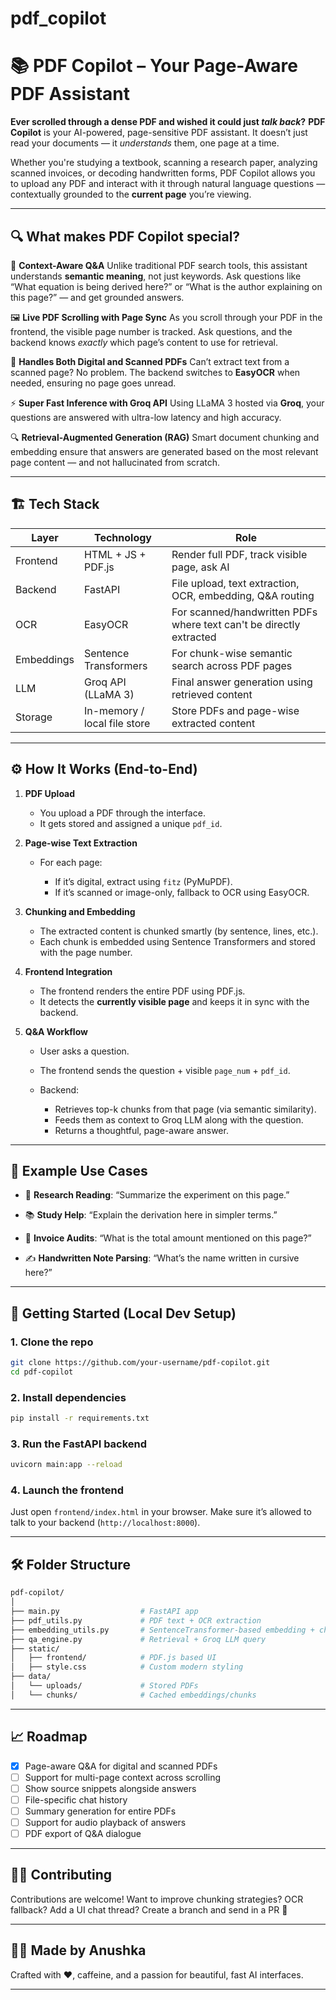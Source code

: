 # pdf_copilot

# 📚 PDF Copilot – Your Page-Aware PDF Assistant

**Ever scrolled through a dense PDF and wished it could just *talk back*?**
**PDF Copilot** is your AI-powered, page-sensitive PDF assistant. It doesn’t just read your documents — it *understands* them, one page at a time.

Whether you're studying a textbook, scanning a research paper, analyzing scanned invoices, or decoding handwritten forms, PDF Copilot allows you to upload any PDF and interact with it through natural language questions — contextually grounded to the **current page** you’re viewing.

---

## 🔍 What makes PDF Copilot special?

🧠 **Context-Aware Q\&A**
Unlike traditional PDF search tools, this assistant understands **semantic meaning**, not just keywords. Ask questions like “What equation is being derived here?” or “What is the author explaining on this page?” — and get grounded answers.

🖼️ **Live PDF Scrolling with Page Sync**
As you scroll through your PDF in the frontend, the visible page number is tracked. Ask questions, and the backend knows *exactly* which page’s content to use for retrieval.

📄 **Handles Both Digital and Scanned PDFs**
Can’t extract text from a scanned page? No problem. The backend switches to **EasyOCR** when needed, ensuring no page goes unread.

⚡ **Super Fast Inference with Groq API**
Using LLaMA 3 hosted via **Groq**, your questions are answered with ultra-low latency and high accuracy.

🔍 **Retrieval-Augmented Generation (RAG)**
Smart document chunking and embedding ensure that answers are generated based on the most relevant page content — and not hallucinated from scratch.

---

## 🏗️ Tech Stack

| Layer      | Technology                   | Role                                                                |
| ---------- | ---------------------------- | ------------------------------------------------------------------- |
| Frontend   | HTML + JS + PDF.js           | Render full PDF, track visible page, ask AI                         |
| Backend    | FastAPI                      | File upload, text extraction, OCR, embedding, Q\&A routing          |
| OCR        | EasyOCR                      | For scanned/handwritten PDFs where text can't be directly extracted |
| Embeddings | Sentence Transformers        | For chunk-wise semantic search across PDF pages                     |
| LLM        | Groq API (LLaMA 3)           | Final answer generation using retrieved content                     |
| Storage    | In-memory / local file store | Store PDFs and page-wise extracted content                          |

---

## ⚙️ How It Works (End-to-End)

1. **PDF Upload**

   * You upload a PDF through the interface.
   * It gets stored and assigned a unique `pdf_id`.

2. **Page-wise Text Extraction**

   * For each page:

     * If it’s digital, extract using `fitz` (PyMuPDF).
     * If it’s scanned or image-only, fallback to OCR using EasyOCR.

3. **Chunking and Embedding**

   * The extracted content is chunked smartly (by sentence, lines, etc.).
   * Each chunk is embedded using Sentence Transformers and stored with the page number.

4. **Frontend Integration**

   * The frontend renders the entire PDF using PDF.js.
   * It detects the **currently visible page** and keeps it in sync with the backend.

5. **Q\&A Workflow**

   * User asks a question.
   * The frontend sends the question + visible `page_num` + `pdf_id`.
   * Backend:

     * Retrieves top-k chunks from that page (via semantic similarity).
     * Feeds them as context to Groq LLM along with the question.
     * Returns a thoughtful, page-aware answer.

---

## 🧪 Example Use Cases

* 🔬 **Research Reading**:
  “Summarize the experiment on this page.”

* 📚 **Study Help**:
  “Explain the derivation here in simpler terms.”

* 🧾 **Invoice Audits**:
  “What is the total amount mentioned on this page?”

* ✍️ **Handwritten Note Parsing**:
  “What’s the name written in cursive here?”

---

## 🚀 Getting Started (Local Dev Setup)

### 1. Clone the repo

```bash
git clone https://github.com/your-username/pdf-copilot.git
cd pdf-copilot
```

### 2. Install dependencies

```bash
pip install -r requirements.txt
```

### 3. Run the FastAPI backend

```bash
uvicorn main:app --reload
```

### 4. Launch the frontend

Just open `frontend/index.html` in your browser.
Make sure it’s allowed to talk to your backend (`http://localhost:8000`).

---

## 🛠️ Folder Structure

```bash
pdf-copilot/
│
├── main.py                  # FastAPI app
├── pdf_utils.py             # PDF text + OCR extraction
├── embedding_utils.py       # SentenceTransformer-based embedding + chunking
├── qa_engine.py             # Retrieval + Groq LLM query
├── static/
│   ├── frontend/            # PDF.js based UI
│   ├── style.css            # Custom modern styling
├── data/
│   └── uploads/             # Stored PDFs
│   └── chunks/              # Cached embeddings/chunks
```

---

## 📈 Roadmap

* [x] Page-aware Q\&A for digital and scanned PDFs
* [ ] Support for multi-page context across scrolling
* [ ] Show source snippets alongside answers
* [ ] File-specific chat history
* [ ] Summary generation for entire PDFs
* [ ] Support for audio playback of answers
* [ ] PDF export of Q\&A dialogue

---

## 🧑‍💻 Contributing

Contributions are welcome!
Want to improve chunking strategies? OCR fallback? Add a UI chat thread?
Create a branch and send in a PR 🚀

---


## 👩‍💻 Made by Anushka

Crafted with ❤️, caffeine, and a passion for beautiful, fast AI interfaces.

---

